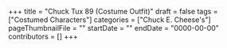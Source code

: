 +++
title = "Chuck Tux 89 (Costume Outfit)"
draft = false
tags = ["Costumed Characters"]
categories = ["Chuck E. Cheese's"]
pageThumbnailFile = ""
startDate = ""
endDate = "0000-00-00"
contributors = []
+++
